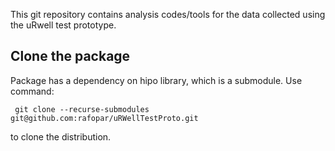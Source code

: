 This git repository contains analysis codes/tools for the data collected using the uRwell test prototype.

## Clone the package

Package has a dependency on hipo library, which is a submodule.
Use command:

```
 git clone --recurse-submodules git@github.com:rafopar/uRWellTestProto.git
```

to clone the distribution.
